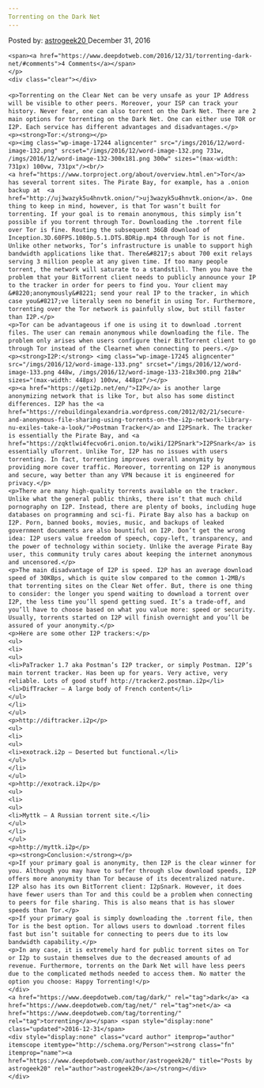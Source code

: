 ```yaml
---
Torrenting on the Dark Net
---
```

<article class="post-listing post-17240 post type-post status-publish format-standard has-post-thumbnail hentry  tag-dark tag-net renting">
    <div class="post-inner">
        <span>Posted by: <a href="https://www.deepdotweb.com/author/astrogeek20/" title="">astrogeek20 </a></span>
    <span>December 31, 2016</span>
    
    <span><a href="https://www.deepdotweb.com/2016/12/31/torrenting-dark-net/#comments">4 Comments</a></span>
    </p>
    <div class="clear"></div>
    
    <p>Torrenting on the Clear Net can be very unsafe as your IP Address will be visible to other peers. Moreover, your ISP can track your history. Never fear, one can also torrent on the Dark Net. There are 2 main options for torrenting on the Dark Net. One can either use TOR or I2P. Each service has different advantages and disadvantages.</p>
    <p><strong>Tor:</strong></p>
    <p><img class="wp-image-17244 aligncenter" src="/imgs/2016/12/word-image-132.png" srcset="/imgs/2016/12/word-image-132.png 731w, /imgs/2016/12/word-image-132-300x181.png 300w" sizes="(max-width: 731px) 100vw, 731px"/><br/>
    <a href="https://www.torproject.org/about/overview.html.en">Tor</a> has several torrent sites. The Pirate Bay, for example, has a .onion backup at  <a href="http://uj3wazyk5u4hnvtk.onion/">uj3wazyk5u4hnvtk.onion</a>. One thing to keep in mind, however, is that Tor wasn’t built for torrenting. If your goal is to remain anonymous, this simply isn’t possible if you torrent through Tor. Downloading the .torrent file over Tor is fine. Routing the subsequent 36GB download of Inception.3D.60FPS.1080p.5.1.DTS.BDRip.mp4 through Tor is not fine. Unlike other networks, Tor’s infrastructure is unable to support high bandwidth applications like that. There&#8217;s about 700 exit relays serving 3 million people at any given time. If too many people torrent, the network will saturate to a standstill. Then you have the problem that your BitTorrent client needs to publicly announce your IP to the tracker in order for peers to find you. Your client may &#8220;anonymously&#8221; send your real IP to the tracker, in which case you&#8217;ve literally seen no benefit in using Tor. Furthermore, torrenting over the Tor network is painfully slow, but still faster than I2P.</p>
    <p>Tor can be advantageous if one is using it to download .torrent files. The user can remain anonymous while downloading the file. The problem only arises when users configure their BitTorrent client to go through Tor instead of the Clearnet when connecting to peers.</p>
    <p><strong>I2P:</strong> <img class="wp-image-17245 aligncenter" src="/imgs/2016/12/word-image-133.png" srcset="/imgs/2016/12/word-image-133.png 448w, /imgs/2016/12/word-image-133-218x300.png 218w" sizes="(max-width: 448px) 100vw, 448px"/></p>
    <p><a href="https://geti2p.net/en/">I2P</a> is another large anonymizing network that is like Tor, but also has some distinct differences. I2P has the <a href="https://rebuildingalexandria.wordpress.com/2012/02/21/secure-and-anonymous-file-sharing-using-torrents-on-the-i2p-network-library-nu-exiles-take-a-look/">Postman Tracker</a> and I2PSnark. The tracker is essentially the Pirate Bay, and <a href="https://zqktlwi4fecvo6ri.onion.to/wiki/I2PSnark">I2PSnark</a> is essentially uTorrent. Unlike Tor, I2P has no issues with users torrenting. In fact, torrenting improves overall anonymity by providing more cover traffic. Moreover, torrenting on I2P is anonymous and secure, way better than any VPN because it is engineered for privacy.</p>
    <p>There are many high-quality torrents available on the tracker. Unlike what the general public thinks, there isn’t that much child pornography on I2P. Instead, there are plenty of books, including huge databases on programming and sci-fi. Pirate Bay also has a backup on I2P. Porn, banned books, movies, music, and backups of leaked government documents are also bountiful on I2P. Don’t get the wrong idea: I2P users value freedom of speech, copy-left, transparency, and the power of technology within society. Unlike the average Pirate Bay user, this community truly cares about keeping the internet anonymous and uncensored.</p>
    <p>The main disadvantage of I2P is speed. I2P has an average download speed of 30KBps, which is quite slow compared to the common 1-2MB/s that torrenting sites on the Clear Net offer. But, there is one thing to consider: the longer you spend waiting to download a torrent over I2P, the less time you’ll spend getting sued. It’s a trade-off, and you’ll have to choose based on what you value more: speed or security. Usually, torrents started on I2P will finish overnight and you’ll be assured of your anonymity.</p>
    <p>Here are some other I2P trackers:</p>
    <ul>
    <li>
    <ul>
    <li>PaTracker 1.7 aka Postman’s I2P tracker, or simply Postman. I2P’s main torrent tracker. Has been up for years. Very active, very reliable. Lots of good stuff http://tracker2.postman.i2p</li>
    <li>DifTracker – A large body of French content</li>
    </ul>
    </li>
    </ul>
    <p>http://diftracker.i2p</p>
    <ul>
    <li>
    <ul>
    <li>exotrack.i2p – Deserted but functional.</li>
    </ul>
    </li>
    </ul>
    <p>http://exotrack.i2p</p>
    <ul>
    <li>
    <ul>
    <li>Myttk – A Russian torrent site.</li>
    </ul>
    </li>
    </ul>
    <p>http://myttk.i2p</p>
    <p><strong>Conclusion:</strong></p>
    <p>If your primary goal is anonymity, then I2P is the clear winner for you. Although you may have to suffer through slow download speeds, I2P offers more anonymity than Tor because of its decentralized nature. I2P also has its own BitTorrent client: I2pSnark. However, it does have fewer users than Tor and this could be a problem when connecting to peers for file sharing. This is also means that is has slower speeds than Tor.</p>
    <p>If your primary goal is simply downloading the .torrent file, then Tor is the best option. Tor allows users to download .torrent files fast but isn’t suitable for connecting to peers due to its low bandwidth capability.</p>
    <p>In any case, it is extremely hard for public torrent sites on Tor or I2p to sustain themselves due to the decreased amounts of ad revenue. Furthermore, torrents on the Dark Net will have less peers due to the complicated methods needed to access them. No matter the option you choose: Happy Torrenting!</p>
    </div>
    <a href="https://www.deepdotweb.com/tag/dark/" rel="tag">dark</a> <a href="https://www.deepdotweb.com/tag/net/" rel="tag">net</a> <a href="https://www.deepdotweb.com/tag/torrenting/" rel="tag">torrenting</a></span> <span style="display:none" class="updated">2016-12-31</span>
    <div style="display:none" class="vcard author" itemprop="author" itemscope itemtype="http://schema.org/Person"><strong class="fn" itemprop="name"><a href="https://www.deepdotweb.com/author/astrogeek20/" title="Posts by astrogeek20" rel="author">astrogeek20</a></strong></div>
    </div>
</article>

